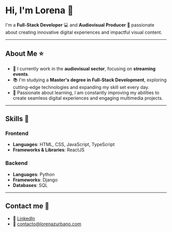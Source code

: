 # Hi, I'm Lorena 👋  

I'm a **Full-Stack Developer** 💻 and **Audiovisual Producer** 🎥 passionate about creating innovative digital experiences and impactful visual content.  

---

## About Me ⭐

- 🎥 I currently work in the **audiovisual sector**, focusing on **streaming events**. 
- 📚 I'm studying a **Master's degree in Full-Stack Development**, exploring cutting-edge technologies and expanding my skill set every day.  
- 🚀 Passionate about learning, I am constantly improving my abilities to create seamless digital experiences and engaging multimedia projects.  

---

## Skills 🚀  

### Frontend  
- **Languages**: HTML, CSS, JavaScript, TypeScript  
- **Frameworks & Libraries**: ReactJS  

### Backend  
- **Languages**: Python  
- **Frameworks**: Django  
- **Databases**: SQL  

---

## Contact me 📱

- 💼 [LinkedIn](https://www.linkedin.com/in/lorena-zurbano/)  
- 📩 contacto@lorenazurbano.com  
